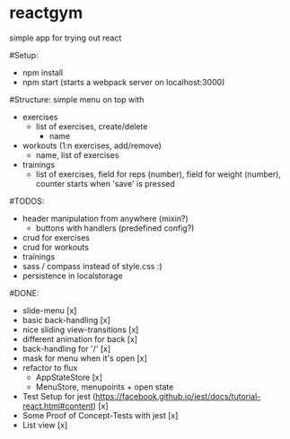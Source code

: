 reactgym
========

simple app for trying out react

#Setup:
* npm install
* npm start (starts a webpack server on localhost:3000)

#Structure:
simple menu on top with
* exercises
    * list of exercises, create/delete
        * name
* workouts (1:n exercises, add/remove)
    * name, list of exercises
* trainings
    * list of exercises, field for reps (number), field for weight (number), counter starts when 'save' is pressed

#TODOS:
* header manipulation from anywhere (mixin?)
    * buttons with handlers (predefined config?)
* crud for exercises
* crud for workouts
* trainings
* sass / compass instead of style.css :)
* persistence in localstorage

#DONE:
* slide-menu [x]
* basic back-handling [x]
* nice sliding view-transitions [x]
* different animation for back [x]
* back-handling for '/' [x]
* mask for menu when it's open [x]
* refactor to flux
    * AppStateStore [x]
    * MenuStore, menupoints + open state
* Test Setup for jest (https://facebook.github.io/jest/docs/tutorial-react.html#content) [x]
* Some Proof of Concept-Tests with jest [x]
* List view [x]

